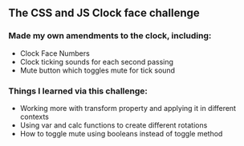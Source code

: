 <h2>The CSS and JS Clock face challenge</h2>
<h3>Made my own amendments to the clock, including:</h3>

<ul>
  <li>Clock Face Numbers</li>
  <li>Clock ticking sounds for each second passing</li>
  <li>Mute button which toggles mute for tick sound</li>
</ul>

<h3>Things I learned via this challenge:</h3>
<ul>
  <li>Working more with transform property and applying it in different contexts</li>
  <li>Using var and calc functions to create different rotations</li>
  <li>How to toggle mute using booleans instead of toggle method</li>
</ul>

